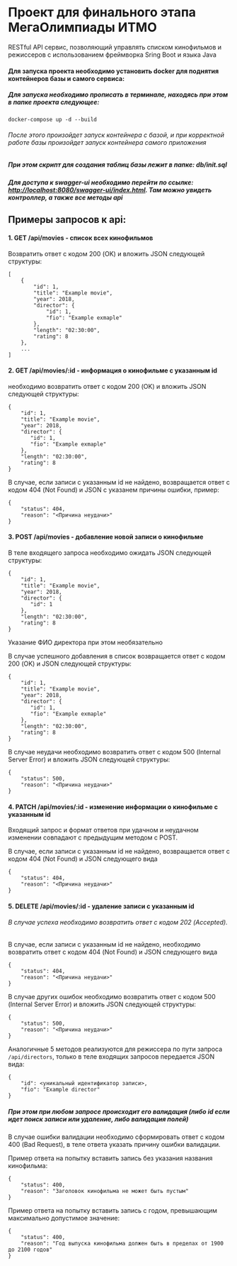 # Проект для финального этапа МегаОлимпиады ИТМО

RESTful API сервис, позволяющий управлять списком кинофильмов и режиссеров с использованием фреймворка Sring Boot и языка Java 

#### Для запуска проекта необходимо установить docker для поднятия контейнеров базы и самого сервиса:

##### Для запуска необходимо прописать в терминале, находясь при этом в папке проекта следующее:
`docker-compose up -d --build`

###### После этого произойдет запуск контейнера с базой, и при корректной работе базы произойдет запуск контейнера самого приложения

##### При этом скрипт для создания таблиц базы лежит в папке: db/init.sql

##### Для доступа к swagger-ui необходимо перейти по ссылке: [http://localhost:8080/swagger-ui/index.html](http://localhost:8080/swagger-ui/index.html). Там можно увидеть контроллер, а также все методы api

## Примеры запросов к api:

#### 1. GET /api/movies - список всех кинофильмов

Возвратить ответ с кодом 200 (OK) и вложить JSON следующей структуры:
````
[
    {
        "id": 1,
        "title": "Example movie",
        "year": 2018,
        "director": {
            "id": 1,
            "fio": "Example exmaple"
        },
        "length": "02:30:00",
        "rating": 8
    },
    ...
]
````

#### 2. GET /api/movies/:id - информация о кинофильме с указанным id

необходимо возвратить ответ с кодом 200 (OK) и вложить JSON следующей структуры:

````
{
    "id": 1,
    "title": "Example movie",
    "year": 2018,
    "director": {
       "id": 1,
       "fio": "Example exmaple"
    },
    "length": "02:30:00",
    "rating": 8
}
````

В случае, если записи с указанным id не найдено, возвращается ответ с кодом 404 (Not Found) и JSON с указанем причины ошибки, пример: 

````
{
    "status": 404,
    "reason": "<Причина неудачи>"
}
````

#### 3. POST /api/movies - добавление новой записи о кинофильме

В теле входящего запроса необходимо ожидать JSON следующей структуры:
````
{
    "id": 1,
    "title": "Example movie",
    "year": 2018,
    "director": {
       "id": 1
    },
    "length": "02:30:00",
    "rating": 8
}
````
Указание ФИО директора при этом необязательно

В случае успешного добавления в список возвращается ответ с кодом 200 (OK) и JSON следующей структуры:
````
{
    "id": 1,
    "title": "Example movie",
    "year": 2018,
    "director": {
       "id": 1,
       "fio": "Example exmaple"
    },
    "length": "02:30:00",
    "rating": 8
}
````
В случае неудачи необходимо возвратить ответ с кодом 500 (Internal Server Error) и вложить JSON следующей структуры:

````
{
    "status": 500,
    "reason": "<Причина неудачи>"
}
````

#### 4. PATCH /api/movies/:id - изменение информации о кинофильме с указанным id

Входящий запрос и формат ответов при удачном и неудачном изменении совпадают с предыдущим методом с POST.

В случае, если записи с указанным id не найдено, возвращается ответ с кодом 404 (Not Found) и JSON следующего вида

````
{
    "status": 404,
    "reason": "<Причина неудачи>"
}
````

#### 5. DELETE /api/movies/:id - удаление записи с указанным id

###### В случае успеха необходимо возвратить ответ с кодом 202 (Accepted).

В случае, если записи с указанным id не найдено, необходимо возвратить ответ с кодом 404 (Not Found) и JSON следующего вида

````
{
    "status": 404,
    "reason": "<Причина неудачи>"
}
````

В случае других ошибок необходимо возвратить ответ с кодом 500 (Internal Server Error) и вложить JSON следующей структуры:
````
{
    "status": 500,
    "reason": "<Причина неудачи>"
}
````
Аналогичные 5 методов реализуются для режиссера по пути запроса `/api/directors`, только в теле входящих запросов передается JSON вида:
````
{
    "id": <уникальный идентификатор записи>,
    "fio": "Example director"
}
````

##### При этом при любом запросе происходит его валидация (либо id если идет поиск записи или удаление, либо валидация полей)

В случае ошибки валидации необходимо сформировать ответ с кодом 400 (Bad Request), в теле ответа указать причину ошибки валидации.

Пример ответа на попытку вставить запись без указания названия кинофильма:
````
{
    "status": 400,
    "reason": "Заголовок кинофильма не может быть пустым"
}
````

Пример ответа на попытку вставить запись с годом, превышающим максимально допустимое значение:
````
{
    "status": 400,
    "reason": "Год выпуска кинофильма должен быть в пределах от 1900 до 2100 годов"
}
````